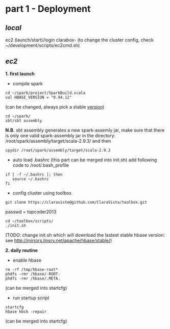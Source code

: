 part 1 - Deployment
===================

***local***
-----
ec2 (launch/start)/login clarabox-<postfix>
(to change the cluster config, check ~/development/scripts/ec2cmd.sh)

***ec2***
---
**1. first launch**

+ compile spark
```
cd ~/spark/project/SparkBuild.scala
val HBASE_VERSION = "0.94.12"
```
(can be changed, always pick a stable [version](http://mirrors.linsrv.net/apache/hbase/stable/))
```
cd ~/spark/
sbt/sbt assembly
```
**N.B.**
sbt assembly generates a new spark-assemly jar, make sure that there is only one valid spark-assembly jar in the directory: /root/spark/assembly/target/scala-2.9.3/ and then
```
cpydir /root/spark/assembly/target/scala-2.9.3
```

+ auto load .bashrc (this part can be merged into init.sh)
add following code to /root/.bash_profile
```
if [ -f ~/.bashrc ]; then
   source ~/.bashrc
fi
```

+ config cluster using toolbox
```
git clone https://claraviste@github.com/ClaraVista/toolbox.git
```
passwd = topcoder2013
```
cd ~/toolbox/scripts/
./init.sh 
```
(TODO: change init.sh which will download the lastest stable hbase version: see http://mirrors.linsrv.net/apache/hbase/stable/)


**2. daily routine**

+ enable hbase
```
rm -rf /tmp/hbase-root*
phdfs -rmr /hbase/-ROOT-
phdfs -rmr /hbase/.META.
```
(can be merged into startcfg)

+ run startup script
```
startcfg
hbase hbck -repair
```
(can be merged into startcfg)






